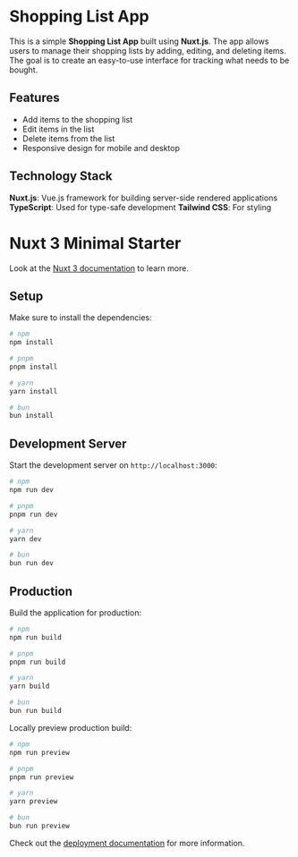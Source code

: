 
# Shopping List App

This is a simple **Shopping List App** built using **Nuxt.js**. The app allows users to manage their shopping lists by adding, editing, and deleting items. The goal is to create an easy-to-use interface for tracking what needs to be bought.

## Features
- Add items to the shopping list
- Edit items in the list
- Delete items from the list
- Responsive design for mobile and desktop

## Technology Stack
**Nuxt.js**: Vue.js framework for building server-side rendered applications
 **TypeScript**: Used for type-safe development
**Tailwind CSS**: For styling







# Nuxt 3 Minimal Starter

Look at the [Nuxt 3 documentation](https://nuxt.com/docs/getting-started/introduction) to learn more.

## Setup

Make sure to install the dependencies:

```bash
# npm
npm install

# pnpm
pnpm install

# yarn
yarn install

# bun
bun install
```

## Development Server

Start the development server on `http://localhost:3000`:

```bash
# npm
npm run dev

# pnpm
pnpm run dev

# yarn
yarn dev

# bun
bun run dev
```

## Production

Build the application for production:

```bash
# npm
npm run build

# pnpm
pnpm run build

# yarn
yarn build

# bun
bun run build
```

Locally preview production build:

```bash
# npm
npm run preview

# pnpm
pnpm run preview

# yarn
yarn preview

# bun
bun run preview
```

Check out the [deployment documentation](https://nuxt.com/docs/getting-started/deployment) for more information.
